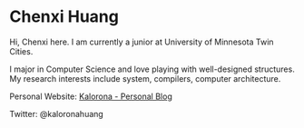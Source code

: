 # Chenxi Huang

Hi, Chenxi here. I am currently a junior at University of Minnesota Twin Cities.

I major in Computer Science and love playing with well-designed structures. My research interests include system, compilers, computer architecture.

Personal Website: [Kalorona - Personal Blog](https://kalorona.com)

Twitter: @kaloronahuang
